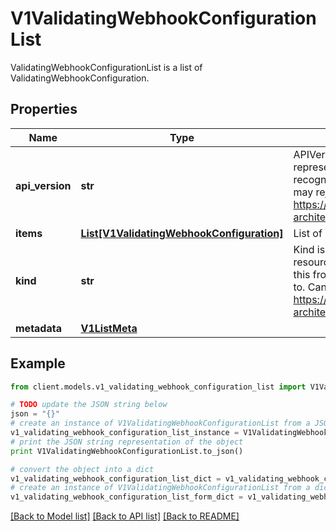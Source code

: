 # V1ValidatingWebhookConfigurationList

ValidatingWebhookConfigurationList is a list of ValidatingWebhookConfiguration.

## Properties
Name | Type | Description | Notes
------------ | ------------- | ------------- | -------------
**api_version** | **str** | APIVersion defines the versioned schema of this representation of an object. Servers should convert recognized schemas to the latest internal value, and may reject unrecognized values. More info: https://git.k8s.io/community/contributors/devel/sig-architecture/api-conventions.md#resources | [optional] 
**items** | [**List[V1ValidatingWebhookConfiguration]**](V1ValidatingWebhookConfiguration.md) | List of ValidatingWebhookConfiguration. | 
**kind** | **str** | Kind is a string value representing the REST resource this object represents. Servers may infer this from the endpoint the client submits requests to. Cannot be updated. In CamelCase. More info: https://git.k8s.io/community/contributors/devel/sig-architecture/api-conventions.md#types-kinds | [optional] 
**metadata** | [**V1ListMeta**](V1ListMeta.md) |  | [optional] 

## Example

```python
from client.models.v1_validating_webhook_configuration_list import V1ValidatingWebhookConfigurationList

# TODO update the JSON string below
json = "{}"
# create an instance of V1ValidatingWebhookConfigurationList from a JSON string
v1_validating_webhook_configuration_list_instance = V1ValidatingWebhookConfigurationList.from_json(json)
# print the JSON string representation of the object
print V1ValidatingWebhookConfigurationList.to_json()

# convert the object into a dict
v1_validating_webhook_configuration_list_dict = v1_validating_webhook_configuration_list_instance.to_dict()
# create an instance of V1ValidatingWebhookConfigurationList from a dict
v1_validating_webhook_configuration_list_form_dict = v1_validating_webhook_configuration_list.from_dict(v1_validating_webhook_configuration_list_dict)
```
[[Back to Model list]](../README.md#documentation-for-models) [[Back to API list]](../README.md#documentation-for-api-endpoints) [[Back to README]](../README.md)


